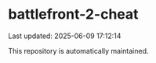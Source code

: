 # battlefront-2-cheat

Last updated: 2025-06-09 17:12:14

This repository is automatically maintained.
